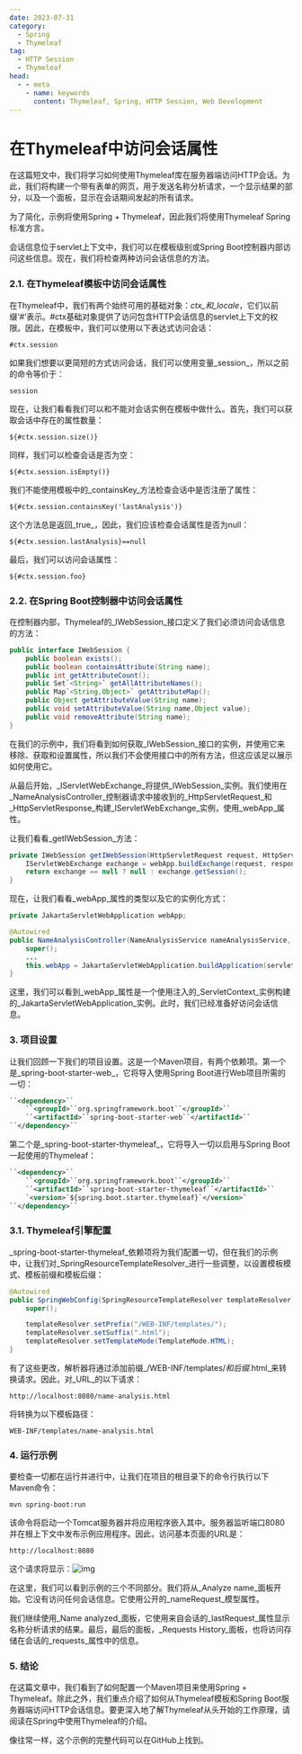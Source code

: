 ```yaml
---
date: 2023-07-31
category:
  - Spring
  - Thymeleaf
tag:
  - HTTP Session
  - Thymeleaf
head:
  - - meta
    - name: keywords
      content: Thymeleaf, Spring, HTTP Session, Web Development
---
```

# 在Thymeleaf中访问会话属性

在这篇短文中，我们将学习如何使用Thymeleaf库在服务器端访问HTTP会话。为此，我们将构建一个带有表单的网页，用于发送名称分析请求，一个显示结果的部分，以及一个面板，显示在会话期间发起的所有请求。

为了简化，示例将使用Spring + Thymeleaf，因此我们将使用Thymeleaf Spring标准方言。

会话信息位于servlet上下文中，我们可以在模板级别或Spring Boot控制器内部访问这些信息。现在，我们将检查两种访问会话信息的方法。

### 2.1. 在Thymeleaf模板中访问会话属性

在Thymeleaf中，我们有两个始终可用的基础对象：_ctx_和_locale_，它们以前缀‘#’表示。#ctx基础对象提供了访问包含HTTP会话信息的servlet上下文的权限。因此，在模板中，我们可以使用以下表达式访问会话：

```
#ctx.session
```

如果我们想要以更简短的方式访问会话，我们可以使用变量_session_，所以之前的命令等价于：

```
session
```

现在，让我们看看我们可以和不能对会话实例在模板中做什么。首先，我们可以获取会话中存在的属性数量：

```
${#ctx.session.size()}
```

同样，我们可以检查会话是否为空：

```
${#ctx.session.isEmpty()}
```

我们不能使用模板中的_containsKey_方法检查会话中是否注册了属性：

```
${#ctx.session.containsKey('lastAnalysis')}
```

这个方法总是返回_true_，因此，我们应该检查会话属性是否为null：

```
${#ctx.session.lastAnalysis}==null
```

最后，我们可以访问会话属性：

```
${#ctx.session.foo}
```

### 2.2. 在Spring Boot控制器中访问会话属性

在控制器内部，Thymeleaf的_IWebSession_接口定义了我们必须访问会话信息的方法：

```java
public interface IWebSession {
    public boolean exists();
    public boolean containsAttribute(String name);
    public int getAttributeCount();
    public Set`<String>` getAllAttributeNames();
    public Map`<String,Object>` getAttributeMap();
    public Object getAttributeValue(String name);
    public void setAttributeValue(String name,Object value);
    public void removeAttribute(String name);
}
```

在我们的示例中，我们将看到如何获取_IWebSession_接口的实例，并使用它来移除、获取和设置属性，所以我们不会使用接口中的所有方法，但这应该足以展示如何使用它。

从最后开始，_IServletWebExchange_将提供_IWebSession_实例。我们使用在_NameAnalysisController_控制器请求中接收到的_HttpServletRequest_和_HttpServletResponse_构建_IServletWebExchange_实例，使用_webApp_属性。

让我们看看_getIWebSession_方法：

```java
private IWebSession getIWebSession(HttpServletRequest request, HttpServletResponse response) {
    IServletWebExchange exchange = webApp.buildExchange(request, response);
    return exchange == null ? null : exchange.getSession();
}
```

现在，让我们看看_webApp_属性的类型以及它的实例化方式：

```java
private JakartaServletWebApplication webApp;

@Autowired
public NameAnalysisController(NameAnalysisService nameAnalysisService, SessionNameRequestFactory sessionNameRequestFactory, ServletContext servletContext) {
    super();
    ...
    this.webApp = JakartaServletWebApplication.buildApplication(servletContext);
}
```

这里，我们可以看到_webApp_属性是一个使用注入的_ServletContext_实例构建的_JakartaServletWebApplication_实例。此时，我们已经准备好访问会话信息。

### 3. 项目设置

让我们回顾一下我们的项目设置。这是一个Maven项目，有两个依赖项。第一个是_spring-boot-starter-web_，它将导入使用Spring Boot进行Web项目所需的一切：

```xml
``<dependency>``
    ``<groupId>``org.springframework.boot``</groupId>``
    ``<artifactId>``spring-boot-starter-web``</artifactId>``
``</dependency>``
```

第二个是_spring-boot-starter-thymeleaf_，它将导入一切以启用与Spring Boot一起使用的Thymeleaf：

```xml
``<dependency>``
    ``<groupId>``org.springframework.boot``</groupId>``
    ``<artifactId>``spring-boot-starter-thymeleaf``</artifactId>``
    `<version>`${spring.boot.starter.thymeleaf}`</version>`
``</dependency>``
```

### 3.1. Thymeleaf引擎配置

_spring-boot-starter-thymeleaf_依赖项将为我们配置一切，但在我们的示例中，让我们对_SpringResourceTemplateResolver_进行一些调整，以设置模板模式、模板前缀和模板后缀：

```java
@Autowired
public SpringWebConfig(SpringResourceTemplateResolver templateResolver) {
    super();

    templateResolver.setPrefix("/WEB-INF/templates/");
    templateResolver.setSuffix(".html");
    templateResolver.setTemplateMode(TemplateMode.HTML);
}
```

有了这些更改，解析器将通过添加前缀_/WEB-INF/templates/_和后缀_.html_来转换请求。因此，对_URL_的以下请求：

```
http://localhost:8080/name-analysis.html
```

将转换为以下模板路径：

```
WEB-INF/templates/name-analysis.html
```

### 4. 运行示例

要检查一切都在运行并进行中，让我们在项目的根目录下的命令行执行以下Maven命令：

```
mvn spring-boot:run
```

该命令将启动一个Tomcat服务器并将应用程序嵌入其中。服务器监听端口8080并在根上下文中发布示例应用程序。因此，访问基本页面的URL是：

```
http://localhost:8080
```

这个请求将显示：![img](https://www.baeldung.com/wp-content/uploads/2023/07/name-analysis-base-1.png)

在这里，我们可以看到示例的三个不同部分。我们将从_Analyze name_面板开始。它没有访问任何会话信息。它使用公开的_nameRequest_模型属性。

我们继续使用_Name analyzed_面板，它使用来自会话的_lastRequest_属性显示名称分析请求的结果。最后，最后的面板，_Requests History_面板，也将访问存储在会话的_requests_属性中的信息。

### 5. 结论

在这篇文章中，我们看到了如何配置一个Maven项目来使用Spring + Thymeleaf。除此之外，我们重点介绍了如何从Thymeleaf模板和Spring Boot服务器端访问HTTP会话信息。要更深入地了解Thymeleaf从头开始的工作原理，请阅读在Spring中使用Thymeleaf的介绍。

像往常一样，这个示例的完整代码可以在GitHub上找到。